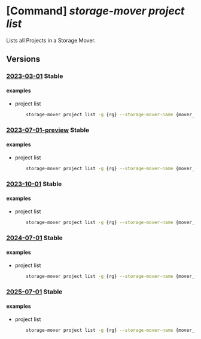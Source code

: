 # [Command] _storage-mover project list_

Lists all Projects in a Storage Mover.

## Versions

### [2023-03-01](/Resources/mgmt-plane/L3N1YnNjcmlwdGlvbnMve30vcmVzb3VyY2Vncm91cHMve30vcHJvdmlkZXJzL21pY3Jvc29mdC5zdG9yYWdlbW92ZXIvc3RvcmFnZW1vdmVycy97fS9wcm9qZWN0cw==/2023-03-01.xml) **Stable**

<!-- mgmt-plane /subscriptions/{}/resourcegroups/{}/providers/microsoft.storagemover/storagemovers/{}/projects 2023-03-01 -->

#### examples

- project list
    ```bash
        storage-mover project list -g {rg} --storage-mover-name {mover_name}
    ```

### [2023-07-01-preview](/Resources/mgmt-plane/L3N1YnNjcmlwdGlvbnMve30vcmVzb3VyY2Vncm91cHMve30vcHJvdmlkZXJzL21pY3Jvc29mdC5zdG9yYWdlbW92ZXIvc3RvcmFnZW1vdmVycy97fS9wcm9qZWN0cw==/2023-07-01-preview.xml) **Stable**

<!-- mgmt-plane /subscriptions/{}/resourcegroups/{}/providers/microsoft.storagemover/storagemovers/{}/projects 2023-07-01-preview -->

#### examples

- project list
    ```bash
        storage-mover project list -g {rg} --storage-mover-name {mover_name}
    ```

### [2023-10-01](/Resources/mgmt-plane/L3N1YnNjcmlwdGlvbnMve30vcmVzb3VyY2Vncm91cHMve30vcHJvdmlkZXJzL21pY3Jvc29mdC5zdG9yYWdlbW92ZXIvc3RvcmFnZW1vdmVycy97fS9wcm9qZWN0cw==/2023-10-01.xml) **Stable**

<!-- mgmt-plane /subscriptions/{}/resourcegroups/{}/providers/microsoft.storagemover/storagemovers/{}/projects 2023-10-01 -->

#### examples

- project list
    ```bash
        storage-mover project list -g {rg} --storage-mover-name {mover_name}
    ```

### [2024-07-01](/Resources/mgmt-plane/L3N1YnNjcmlwdGlvbnMve30vcmVzb3VyY2Vncm91cHMve30vcHJvdmlkZXJzL21pY3Jvc29mdC5zdG9yYWdlbW92ZXIvc3RvcmFnZW1vdmVycy97fS9wcm9qZWN0cw==/2024-07-01.xml) **Stable**

<!-- mgmt-plane /subscriptions/{}/resourcegroups/{}/providers/microsoft.storagemover/storagemovers/{}/projects 2024-07-01 -->

#### examples

- project list
    ```bash
        storage-mover project list -g {rg} --storage-mover-name {mover_name}
    ```

### [2025-07-01](/Resources/mgmt-plane/L3N1YnNjcmlwdGlvbnMve30vcmVzb3VyY2Vncm91cHMve30vcHJvdmlkZXJzL21pY3Jvc29mdC5zdG9yYWdlbW92ZXIvc3RvcmFnZW1vdmVycy97fS9wcm9qZWN0cw==/2025-07-01.xml) **Stable**

<!-- mgmt-plane /subscriptions/{}/resourcegroups/{}/providers/microsoft.storagemover/storagemovers/{}/projects 2025-07-01 -->

#### examples

- project list
    ```bash
        storage-mover project list -g {rg} --storage-mover-name {mover_name}
    ```
